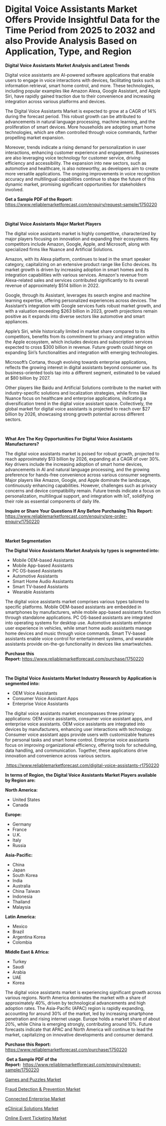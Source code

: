 <p><h1>Digital Voice Assistants Market Offers Provide Insightful Data for the Time Period from 2025 to 2032 and also Provide Analysis Based on Application, Type, and Region</h1></p><p><strong>Digital Voice Assistants Market Analysis and Latest Trends</strong></p>
<p><p>Digital voice assistants are AI-powered software applications that enable users to engage in voice interactions with devices, facilitating tasks such as information retrieval, smart home control, and more. These technologies, including popular examples like Amazon Alexa, Google Assistant, and Apple Siri, have rapidly gained traction due to their convenience and increasing integration across various platforms and devices.</p><p>The Digital Voice Assistants Market is expected to grow at a CAGR of 14% during the forecast period. This robust growth can be attributed to advancements in natural language processing, machine learning, and the proliferation of smart devices. More households are adopting smart home technologies, which are often controlled through voice commands, further propelling market expansion.</p><p>Moreover, trends indicate a rising demand for personalization in user interactions, enhancing customer experience and engagement. Businesses are also leveraging voice technology for customer service, driving efficiency and accessibility. The expansion into new sectors, such as automotive and healthcare, is also noteworthy, as developers aim to create more versatile applications. The ongoing improvements in voice recognition accuracy and multilingual capabilities continue to shape the future of this dynamic market, promising significant opportunities for stakeholders involved.</p></p>
<p><strong>Get a Sample PDF of the Report:&nbsp;</strong> <a href="https://www.reliablemarketforecast.com/enquiry/request-sample/1750220?utm_campaign=1885&utm_medium=2&utm_source=Github&utm_content=ia&utm_term=09032025&utm_id=digital-voice-assistants">https://www.reliablemarketforecast.com/enquiry/request-sample/1750220</a></p>
<p>&nbsp;</p>
<p><strong>Digital Voice Assistants Major Market Players</strong></p>
<p><p>The digital voice assistants market is highly competitive, characterized by major players focusing on innovation and expanding their ecosystems. Key competitors include Amazon, Google, Apple, and Microsoft, along with specialized firms like Nuance and Artificial Solutions.</p><p>Amazon, with its Alexa platform, continues to lead in the smart speaker category, capitalizing on an extensive product range like Echo devices. Its market growth is driven by increasing adoption in smart homes and its integration capabilities with various services. Amazon's revenue from Alexa-related sales and services contributed significantly to its overall revenue of approximately $514 billion in 2022.</p><p>Google, through its Assistant, leverages its search engine and machine learning expertise, offering personalized experiences across devices. The Assistant’s integration with Google services fuels robust market growth, and with a valuation exceeding $263 billion in 2023, growth projections remain positive as it expands into diverse sectors like automotive and smart appliances.</p><p>Apple’s Siri, while historically limited in market share compared to its competitors, benefits from its commitment to privacy and integration within the Apple ecosystem, which includes devices and subscription services expected to cross $300 billion in revenue. Future growth could hinge on expanding Siri’s functionalities and integration with emerging technologies.</p><p>Microsoft’s Cortana, though evolving towards enterprise applications, reflects the growing interest in digital assistants beyond consumer use. Its business-oriented tools tap into a different segment, estimated to be valued at $80 billion by 2027.</p><p>Other players like Baidu and Artificial Solutions contribute to the market with industry-specific solutions and localization strategies, while firms like Nuance focus on healthcare and enterprise applications, indicating a diversification trend in the digital voice assistant space. Collectively, the global market for digital voice assistants is projected to reach over $27 billion by 2026, showcasing strong growth potential across different sectors.</p></p>
<p>&nbsp;</p>
<p><strong>What Are The Key Opportunities For Digital Voice Assistants Manufacturers?</strong></p>
<p><p>The digital voice assistants market is poised for robust growth, projected to reach approximately $13 billion by 2026, expanding at a CAGR of over 30%. Key drivers include the increasing adoption of smart home devices, advancements in AI and natural language processing, and the growing preference for hands-free convenience across various consumer segments. Major players like Amazon, Google, and Apple dominate the landscape, continuously enhancing capabilities. However, challenges such as privacy concerns and device compatibility remain. Future trends indicate a focus on personalization, multilingual support, and integration with IoT, solidifying their role as essential components of daily life.</p></p>
<p><strong>Inquire or Share Your Questions If Any Before Purchasing This Report:</strong> <a href="https://www.reliablemarketforecast.com/enquiry/pre-order-enquiry/1750220?utm_campaign=1885&utm_medium=2&utm_source=Github&utm_content=ia&utm_term=09032025&utm_id=digital-voice-assistants">https://www.reliablemarketforecast.com/enquiry/pre-order-enquiry/1750220</a></p>
<p>&nbsp;</p>
<p><strong>Market Segmentation</strong></p>
<p><strong>The Digital Voice Assistants Market Analysis by types is segmented into:</strong></p>
<p><ul><li>Mobile OEM-based Assistants</li><li>Mobile App-based Assistants</li><li>PC OS-based Assistants</li><li>Automotive Assistants</li><li>Smart Home Audio Assistants</li><li>Smart TV-based Assistants</li><li>Wearable Assistants</li></ul></p>
<p><p>The digital voice assistants market comprises various types tailored to specific platforms. Mobile OEM-based assistants are embedded in smartphones by manufacturers, while mobile app-based assistants function through standalone applications. PC OS-based assistants are integrated into operating systems for desktop use. Automotive assistants enhance user experience in vehicles, while smart home audio assistants manage home devices and music through voice commands. Smart TV-based assistants enable voice control for entertainment systems, and wearable assistants provide on-the-go functionality in devices like smartwatches.</p></p>
<p><strong>Purchase this Report:&nbsp;</strong><a href="https://www.reliablemarketforecast.com/purchase/1750220?utm_campaign=1885&utm_medium=2&utm_source=Github&utm_content=ia&utm_term=09032025&utm_id=digital-voice-assistants">https://www.reliablemarketforecast.com/purchase/1750220</a></p>
<p>&nbsp;</p>
<p><strong>The Digital Voice Assistants Market Industry Research by Application is segmented into:</strong></p>
<p><ul><li>OEM Voice Assistants</li><li>Consumer Voice Assistant Apps</li><li>Enterprise Voice Assistants</li></ul></p>
<p><p>The digital voice assistants market encompasses three primary applications: OEM voice assistants, consumer voice assistant apps, and enterprise voice assistants. OEM voice assistants are integrated into devices by manufacturers, enhancing user interactions with technology. Consumer voice assistant apps provide users with customizable features for personal tasks and smart home control. Enterprise voice assistants focus on improving organizational efficiency, offering tools for scheduling, data handling, and communication. Together, these applications drive innovation and convenience across various sectors.</p></p>
<p><a href="https://www.reliablemarketforecast.com/digital-voice-assistants-r1750220?utm_campaign=1885&utm_medium=2&utm_source=Github&utm_content=ia&utm_term=09032025&utm_id=digital-voice-assistants">&nbsp;https://www.reliablemarketforecast.com/digital-voice-assistants-r1750220</a></p>
<p><strong>In terms of Region, the Digital Voice Assistants Market Players available by Region are:</strong></p>
<p>
    <p> <strong> North America: </strong>
        <ul>
            <li>United States</li>
            <li>Canada</li>
        </ul>
        </p> 
    <p> <strong> Europe: </strong>
        <ul>
            <li>Germany</li>
            <li>France</li>
            <li>U.K.</li>
            <li>Italy</li>
            <li>Russia</li>
        </ul>
        </p> 
    <p> <strong> Asia-Pacific: </strong>
        <ul>
            <li>China</li>
            <li>Japan</li>
            <li>South Korea</li>
            <li>India</li>
            <li>Australia</li>
            <li>China Taiwan</li>
            <li>Indonesia</li>
            <li>Thailand</li>
            <li>Malaysia</li>
        </ul>
        </p> 
    <p> <strong> Latin America: </strong>
        <ul>
            <li>Mexico</li>
            <li>Brazil</li>
            <li>Argentina Korea</li>
            <li>Colombia</li>
        </ul>
        </p> 
    <p> <strong> Middle East & Africa: </strong>
        <ul>
            <li>Turkey</li>
            <li>Saudi</li>
            <li>Arabia</li>
            <li>UAE</li>
            <li>Korea</li>
        </ul>
    </p>
    </p>
<p><p>The digital voice assistants market is experiencing significant growth across various regions. North America dominates the market with a share of approximately 40%, driven by technological advancements and high adoption rates. The Asia-Pacific (APAC) region is rapidly expanding, accounting for around 30% of the market, led by increasing smartphone penetration and rising internet usage. Europe holds a market share of about 20%, while China is emerging strongly, contributing around 10%. Future forecasts indicate that APAC and North America will continue to lead the market, capitalizing on innovative developments and consumer demand.</p></p>
<p><strong>Purchase this Report: </strong><a href="https://www.reliablemarketforecast.com/purchase/1750220?utm_campaign=1885&utm_medium=2&utm_source=Github&utm_content=ia&utm_term=09032025&utm_id=digital-voice-assistants">https://www.reliablemarketforecast.com/purchase/1750220</a></p>
<p>&nbsp;<strong>Get a Sample PDF of the Report:&nbsp;&nbsp;</strong><a href="https://www.reliablemarketforecast.com/enquiry/request-sample/1750220?utm_campaign=1885&utm_medium=2&utm_source=Github&utm_content=ia&utm_term=09032025&utm_id=digital-voice-assistants">https://www.reliablemarketforecast.com/enquiry/request-sample/1750220</a></p>
<p><strong></strong></p>
<p><p><a href="https://github.com/kabotcaddoub/Market-Research-Report-List-1/blob/main/games-and-puzzles-market.md?utm_campaign=1885&utm_medium=2&utm_source=Github&utm_content=ia&utm_term=09032025&utm_id=digital-voice-assistants">Games and Puzzles Market</a></p><p><a href="https://github.com/elhibacajka/Market-Research-Report-List-1/blob/main/fraud-detection-prevention-market.md?utm_campaign=1885&utm_medium=2&utm_source=Github&utm_content=ia&utm_term=09032025&utm_id=digital-voice-assistants">Fraud Detection & Prevention Market</a></p><p><a href="https://github.com/ienamoun/Market-Research-Report-List-1/blob/main/connected-enterprise-market.md?utm_campaign=1885&utm_medium=2&utm_source=Github&utm_content=ia&utm_term=09032025&utm_id=digital-voice-assistants">Connected Enterprise Market</a></p><p><a href="https://github.com/duskodazzi34/Market-Research-Report-List-1/blob/main/eclinical-solutions-market.md?utm_campaign=1885&utm_medium=2&utm_source=Github&utm_content=ia&utm_term=09032025&utm_id=digital-voice-assistants">eClinical Solutions Market</a></p><p><a href="https://github.com/drevertevell/Market-Research-Report-List-1/blob/main/online-event-ticketing-market.md?utm_campaign=1885&utm_medium=2&utm_source=Github&utm_content=ia&utm_term=09032025&utm_id=digital-voice-assistants">Online Event Ticketing Market</a></p></p>